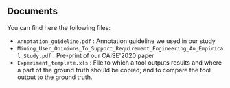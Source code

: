 ## Documents

You can find here the following files:

- ``` Annotation_guideline.pdf ``` : Annotation guideline we used in our study
- ``` Mining_User_Opinions_To_Support_Requirement_Engineering_An_Empirical_Study.pdf ``` : Pre-print of our CAiSE'2020 paper
- ``` Experiment_template.xls ``` : File to which a tool outputs results and where a part of the ground truth should be copied; and to compare the tool output to the ground truth.
